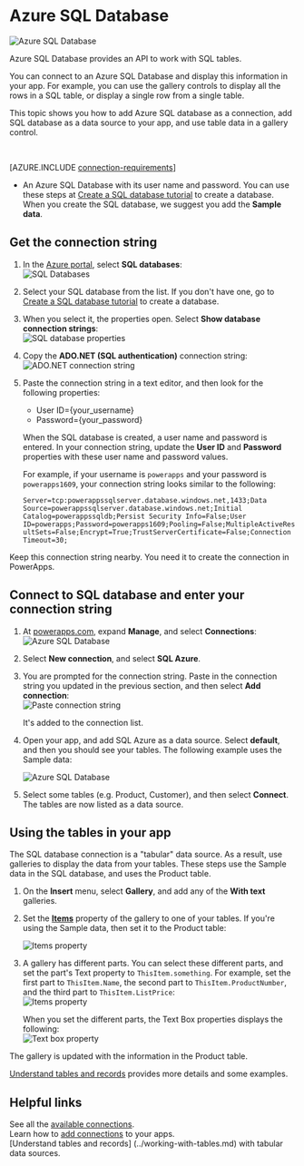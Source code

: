 <properties
	pageTitle="Overview of the Azure SQL Database connection | Microsoft PowerApps"
	description="See the available Azure SQL Database functions, responses, and examples"
	services=""	
	suite="powerapps"
	documentationCenter="" 	
	authors="MandiOhlinger"	
	manager="erikre"	
	editor="" 
	tags="" />

<tags
ms.service="powerapps"
ms.devlang="na"
ms.topic="article"
ms.tgt_pltfrm="na"
ms.workload="na"
ms.date="06/02/2016"
ms.author="mandia"/>

#  Azure SQL Database

![Azure SQL Database](./media/connection-azure-sqldatabase/sqlicon.png)

Azure SQL Database provides an API to work with SQL tables.

You can connect to an Azure SQL Database and display this information in your app. For example, you can use the gallery controls to display all the rows in a SQL table, or display a single row from a single table. 

This topic shows you how to add Azure SQL database as a connection, add SQL database as a data source to your app, and use table data in a gallery control.

&nbsp;

[AZURE.INCLUDE [connection-requirements](../../includes/connection-requirements.md)]
- An Azure SQL Database with its user name and password. You can use these steps at [Create a SQL database tutorial](https://azure.microsoft.com/documentation/articles/sql-database-get-started/) to create a database. When you create the SQL database, we suggest you add the **Sample data**. 

## Get the connection string

1. In the [Azure portal](https://portal.azure.com/), select **SQL databases**:  
	![SQL Databases](./media/connection-azure-sqldatabase/sqldatabase.png)
2. Select your SQL database from the list. If you don't have one, go to [Create a SQL database tutorial](https://azure.microsoft.com/documentation/articles/sql-database-get-started/) to create a database.
3. When you select it, the properties open. Select **Show database connection strings**:  
	![SQL database properties](./media/connection-azure-sqldatabase/properties.png)
4. Copy the **ADO.NET (SQL authentication)** connection string:  
	![ADO.NET connection string](./media/connection-azure-sqldatabase/adonetconnectionstring.png)

5. Paste the connection string in a text editor, and then look for the following properties:  

	- User ID={your_username}
	- Password={your_password}

	When the SQL database is created, a user name and password is entered. In your connection string, update the **User ID** and **Password** properties with these user name and password values.

	For example, if your username is `powerapps` and your password is `powerapps1609`, your connection string looks similar to the following:  

	`Server=tcp:powerappssqlserver.database.windows.net,1433;Data Source=powerappssqlserver.database.windows.net;Initial Catalog=powerappssqldb;Persist Security Info=False;User ID=powerapps;Password=powerapps1609;Pooling=False;MultipleActiveResultSets=False;Encrypt=True;TrustServerCertificate=False;Connection Timeout=30;`

Keep this connection string nearby. You need it to create the connection in PowerApps.

## Connect to SQL database and enter your connection string

1. At [powerapps.com](https://web.powerapps.com), expand **Manage**, and select **Connections**:  
	![Azure SQL Database](./media/connection-azure-sqldatabase/connections.png)
2. Select **New connection**, and select **SQL Azure**.
3. You are prompted for the connection string. Paste in the connection string you updated in the previous section, and then select **Add connection**:  
	![Paste connection string](./media/connection-azure-sqldatabase/enterconnectionstring.png)

	It's added to the connection list.  
4. Open your app, and add SQL Azure as a data source. Select **default**, and then you should see your tables. The following example uses the Sample data:  

	![Azure SQL Database](./media/connection-azure-sqldatabase/tables.png)
5. Select some tables (e.g. Product, Customer), and then select **Connect**. The tables are now listed as a data source. 

## Using the tables in your app

The SQL database connection is a "tabular" data source. As a result, use galleries to display the data from your tables. These steps use the Sample data in the SQL database, and uses the Product table.

1. On the **Insert** menu, select **Gallery**, and add any of the **With text** galleries.
2. Set the **[Items](controls/properties-core.md)** property of the gallery to one of your tables. If you're using the Sample data, then set it to the Product table:  

	![Items property](./media/connection-azure-sqldatabase/itemsproperty.png)

3. A gallery has different parts. You can select these different parts, and set the part's Text property to `ThisItem.something`. For example, set the first part to `ThisItem.Name`, the second part to `ThisItem.ProductNumber`, and the third part to `ThisItem.ListPrice`:  
	![Items property](./media/connection-azure-sqldatabase/galleryparts.png)

	When you set the different parts, the Text Box properties displays the following:  
	![Text box property](./media/connection-azure-sqldatabase/optionsproperties.png)

The gallery is updated with the information in the Product table. 

[Understand tables and records](../working-with-tables.md) provides more details and some examples.  


<!--NotAvailableYet

## View the available functions

This connection includes the following functions:

| Function Name |  Description |
| --- | --- |
|[GetItems](connection-azure-sqldatabase.md#getitems) | Retrieves rows from a SQL table |
|[PostItem](connection-azure-sqldatabase.md#postitem) | Inserts a new row into a SQL table |
|[GetItem](connection-azure-sqldatabase.md#getitem) | Retrieves a single row from a SQL table |
|[DeleteItem](connection-azure-sqldatabase.md#deleteitem) | Deletes a row from a SQL table |
|[PatchItem](connection-azure-sqldatabase.md#patchitem) | Updates an existing row in a SQL table |
|[GetTables](connection-azure-sqldatabase.md#gettables) | Retrieves tables from a SQL database |


### ExecuteProcedure
Execute stored procedure: Executes a stored procedure in SQL 

#### Input properties

| Name| Data Type|Required|Description|
| ---|---|---|---|
|procedure|string|yes|Procedure name|
|parameters| |yes|Input parameters|

#### Output properties
Result of the stored procedure execution.

| Property Name | Data Type | Required | Description |
|---|---|---|---|
|OutputParameters|object|No | Output parameter values |
|ReturnCode|integer|No | Return code of a procedure |
|ResultSets|object|No | Result sets|


### GetItems
Get rows: Retrieves rows from a SQL table 

#### Input properties

| Name| Data Type|Required|Description|
| ---|---|---|---|
|table|string|yes|Name of SQL table|
|$skip|integer|no|Number of entries to skip (default = 0)|
|$top|integer|no|Maximum number of entries to retrieve (default = 256)|
|$filter|string|no|An ODATA filter query to restrict the number of entries|
|$orderby|string|no|An ODATA orderBy query for specifying the order of entries|

### PostItem
Insert row: Inserts a new row into a SQL table 

#### Input properties

| Name| Data Type|Required|Description|
| ---|---|---|---|
|table|string|yes|Name of SQL table|
|item| |yes|Row to insert into the specified table in SQL|

#### Output properties

| Property Name | Data Type | Required | Description |
|---|---|---|---|
|value|array|No | |


### GetItem
Get row: Retrieves a single row from a SQL table 

#### Input properties

| Name| Data Type|Required|Description|
| ---|---|---|---|
|table|string|yes|Name of SQL table|
|id|string|yes|Unique identifier of the row to retrieve|

#### Output properties

| Property Name | Data Type | Required | Description |
|---|---|---|---|
|ItemInternalId|string|No | |


### DeleteItem
Delete row: Deletes a row from a SQL table 

#### Input properties

| Name| Data Type|Required|Description|
| ---|---|---|---|
|table|string|yes|Name of SQL table|
|id|string|yes|Unique identifier of the row to delete|

#### Output properties
None. 


### PatchItem
Update row: Updates an existing row in a SQL table 

#### Input properties

| Name| Data Type|Required|Description|
| ---|---|---|---|
|table|string|yes|Name of SQL table|
|id|string|yes|Unique identifier of the row to update|
|item| |yes|Row with updated values|

#### Output properties

| Property Name | Data Type | Required | Description |
|---|---|---|---|
|ItemInternalId|string|No | |


### GetTables
Get tables: Retrieves tables from a SQL database 

#### Input properties
None. 

#### Output properties

| Property Name | Data Type | Required | Description |
|---|---|---|---|
|value|array|No | Can output the Name and DisplayName properties |

-->

## Helpful links

See all the [available connections](../connections-list.md).  
Learn how to [add connections](../add-manage-connections.md) to your apps.  
[Understand tables and records] (../working-with-tables.md) with tabular data sources.
